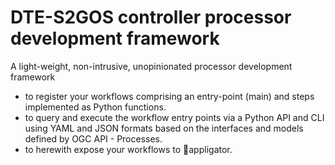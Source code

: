 # DTE-S2GOS controller processor development framework

A light-weight, non-intrusive, unopinionated processor 
development framework

- to register your workflows comprising an entry-point (main) 
  and steps implemented as Python functions.
- to query and execute the workflow entry points via a Python API 
  and CLI using YAML and JSON formats based on the interfaces and 
  models defined by OGC API - Processes.
- to herewith expose your workflows to appligator.
